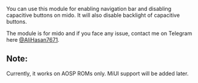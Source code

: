 You can use this module for enabling navigation bar and disabling capacitive buttons on mido. It will also disable backlight of capacitive buttons.

The module is for mido and if you face any issue, contact me on Telegram here [@AliHasan7671](https://t.me/AliHasan7671).

## Note:

Currently, it works on AOSP ROMs only. MiUI support will be added later.